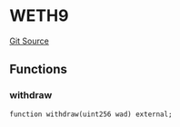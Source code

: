 # WETH9
[Git Source](https://github.com/zeta-chain/protocol-contracts/blob/3bb9d457957aef905a86b30e0813a459014e0a7e/contracts/evm/tools/ZetaTokenConsumerUniV3.strategy.sol)


## Functions
### withdraw


```solidity
function withdraw(uint256 wad) external;
```

